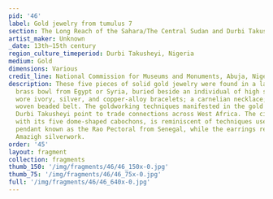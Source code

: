 ```yaml
---
pid: '46'
label: Gold jewelry from tumulus 7
section: The Long Reach of the Sahara/The Central Sudan and Durbi Takusheyi
artist_maker: Unknown
_date: 13th–15th century
region_culture_timeperiod: Durbi Takusheyi, Nigeria
medium: Gold
dimensions: Various
credit_line: National Commission for Museums and Monuments, Abuja, Nigeria
description: These five pieces of solid gold jewelry were found in a large Mamluk
  brass bowl from Egypt or Syria, buried beside an individual of high status who also
  wore ivory, silver, and copper-alloy bracelets; a carnelian necklace; and a richly
  woven beaded belt. The goldworking techniques manifested in the gold jewelry at
  Durbi Takusheyi point to trade connections across West Africa. The circular pendant,
  with its five dome-shaped cabochons, is reminiscent of techniques used to make a
  pendant known as the Rao Pectoral from Senegal, while the earrings recall 19th century
  Amazigh silverwork.
order: '45'
layout: fragment
collection: fragments
thumb_150: '/img/fragments/46/46_150x-0.jpg'
thumb_75: '/img/fragments/46/46_75x-0.jpg'
full: '/img/fragments/46/46_640x-0.jpg'
---
```

